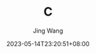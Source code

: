 ---
title: "C"
date: 2023-05-14T23:20:51+08:00
author: "Jing Wang"
description: "Everything about C"
---